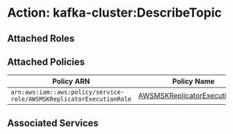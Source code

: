 # Action: kafka-cluster:DescribeTopic

## Attached Roles

## Attached Policies

| Policy ARN | Policy Name |
|------------|-------------|
| `arn:aws:iam::aws:policy/service-role/AWSMSKReplicatorExecutionRole` | [AWSMSKReplicatorExecutionRole](../policies.md#awsmskreplicatorexecutionrole) |

## Associated Services

